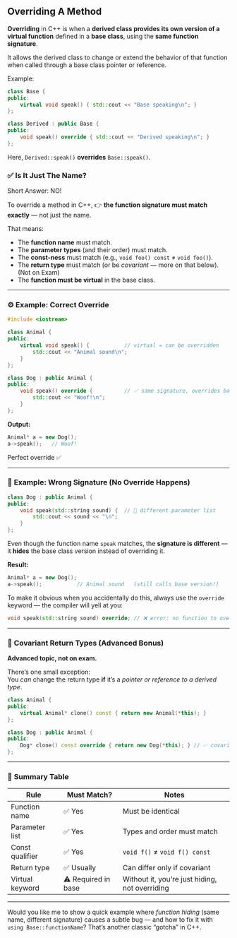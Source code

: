 ## Overriding A Method

**Overriding** in C++ is when a **derived class provides its own version of a virtual function** defined in a **base class**, using the **same function signature**.

It allows the derived class to change or extend the behavior of that function when called through a base class pointer or reference.

Example:

```cpp
class Base {
public:
    virtual void speak() { std::cout << "Base speaking\n"; }
};

class Derived : public Base {
public:
    void speak() override { std::cout << "Derived speaking\n"; }
};
```

Here, `Derived::speak()` **overrides** `Base::speak()`.

### ✅ Is It Just The Name?

Short Answer: NO!

To override a method in C++, 👉 **the function signature must match exactly** — not just the name.

That means:

- The **function name** must match.
- The **parameter types** (and their order) must match.
- The **const-ness** must match (e.g., `void foo() const` ≠ `void foo()`).
- The **return type** must match (or be _covariant_ — more on that below). (Not on Exam)
- The **function must be virtual** in the base class.

---

### ⚙️ **Example: Correct Override**

```cpp
#include <iostream>

class Animal {
public:
    virtual void speak() {           // virtual = can be overridden
        std::cout << "Animal sound\n";
    }
};

class Dog : public Animal {
public:
    void speak() override {          // ✅ same signature, overrides base
        std::cout << "Woof!\n";
    }
};
```

**Output:**

```cpp
Animal* a = new Dog();
a->speak();   // Woof!
```

Perfect override ✅

---

### 🚫 **Example: Wrong Signature (No Override Happens)**

```cpp
class Dog : public Animal {
public:
    void speak(std::string sound) {  // 🚫 different parameter list
        std::cout << sound << "\n";
    }
};
```

Even though the function name `speak` matches, the **signature is different** — it **hides** the base class version instead of overriding it.

**Result:**

```cpp
Animal* a = new Dog();
a->speak();           // Animal sound   (still calls base version!)
```

To make it obvious when you accidentally do this, always use the `override` keyword — the compiler will yell at you:

```cpp
void speak(std::string sound) override; // ❌ error: no function to override
```

---

### 🧠 **Covariant Return Types (Advanced Bonus)**

**Advanced topic, not on exam.**

There’s one small exception:  
You _can_ change the return type **if** it’s a _pointer or reference to a derived type_.

```cpp
class Animal {
public:
    virtual Animal* clone() const { return new Animal(*this); }
};

class Dog : public Animal {
public:
    Dog* clone() const override { return new Dog(*this); } // ✅ covariant return type
};
```

---

### 📘 **Summary Table**

| Rule            | Must Match?         | Notes                                          |
| --------------- | ------------------- | ---------------------------------------------- |
| Function name   | ✅ Yes              | Must be identical                              |
| Parameter list  | ✅ Yes              | Types and order must match                     |
| Const qualifier | ✅ Yes              | `void f()` ≠ `void f() const`                  |
| Return type     | ✅ Usually          | Can differ only if covariant                   |
| Virtual keyword | ⚠️ Required in base | Without it, you’re just hiding, not overriding |

---

Would you like me to show a quick example where _function hiding_ (same name, different signature) causes a subtle bug — and how to fix it with `using Base::functionName`? That’s another classic “gotcha” in C++.
